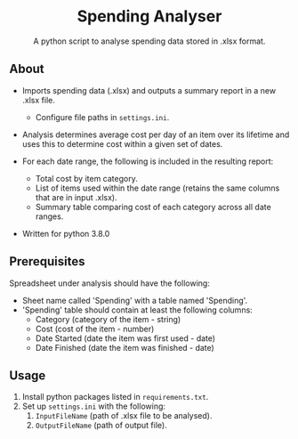 <h1 align="center">Spending Analyser</h1>

<div align="center">A python script to analyse spending data stored in .xlsx format.</div>

## About

* Imports spending data (.xlsx) and outputs a summary report in a new .xlsx file.
    * Configure file paths in `settings.ini`.
* Analysis determines average cost per day of an item over its lifetime and uses this to determine cost within a given
  set of dates.
* For each date range, the following is included in the resulting report:
    * Total cost by item category.
    * List of items used within the date range (retains the same columns that are in input .xlsx).
    * Summary table comparing cost of each category across all date ranges.

* Written for python 3.8.0

## Prerequisites

Spreadsheet under analysis should have the following:

* Sheet name called 'Spending' with a table named  'Spending'.
* 'Spending' table should contain at least the following columns:
    * Category (category of the item - string)
    * Cost (cost of the item - number)
    * Date Started (date the item was first used - date)
    * Date Finished (date the item was finished - date)

## Usage

1. Install python packages listed in `requirements.txt`.
2. Set up `settings.ini` with the following:
    1. `InputFileName` (path of .xlsx file to be analysed).
    2. `OutputFileName` (path of output file).